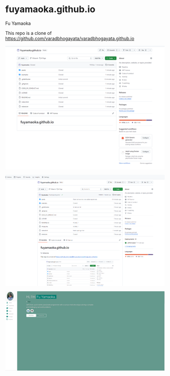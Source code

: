 # fuyamaoka.github.io
 
Fu Yamaoka

This repo is a clone of
https://github.com/varadbhogayata/varadbhogayata.github.io

![alt text](image.png)

![alt text](image-1.png)

![alt text](image-2.png)